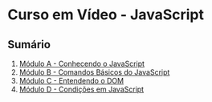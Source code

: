 # Curso em Vídeo - JavaScript

## Sumário

1. [Módulo A - Conhecendo o JavaScript](modulos/CeV_js_modulaA.md)
2. [Módulo B - Comandos Básicos do JavaScript](modulos/CeV_js_modulaB.md)
3. [Módulo C - Entendendo o DOM](modulos/CeV_js_modulaC.md)
3. [Módulo D - Condições em JavaScript](modulos/CeV_js_modulaD.md)